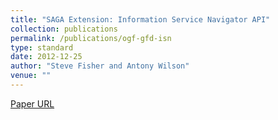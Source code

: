 ```yaml
---
title: "SAGA Extension: Information Service Navigator API"
collection: publications
permalink: /publications/ogf-gfd-isn
type: standard
date: 2012-12-25
author: "Steve Fisher and Antony Wilson"
venue: ""
---
```

[Paper URL](http://ogf.org/documents/GFD.195.pdf)

